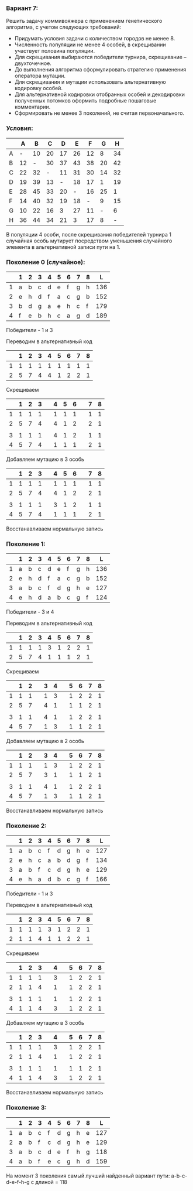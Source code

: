 
### Вариант 7:

Решить задачу коммивояжера с применением генетического алгоритма, с учетом следующих требований:
   - Придумать условия задачи с количеством городов не менее 8.
   - Численность популяции не менее 4 особей, в скрещивании участвует половина популяции. 
   - Для скрещивания выбираются победители турнира, скрещивание – двухточечное.
   - До выполнения алгоритма сформулировать стратегию применения оператора мутации.
   - Для скрещивания и мутации использовать альтернативную кодировку особей.
   - Для альтернативной кодировки отобранных особей и декодировки полученных потомков оформить подробные пошаговые комментарии.
   - Сформировать не менее 3 поколений, не считая первоначального.

### Условия:

|   | A  | B  | C  | D  | E  | F  | G  | H  |
|---|----|----|----|----|----|----|----|----|
| A | -  | 10 | 20 | 17 | 26 | 12 | 8  | 34 |
| B | 12 | -  | 30 | 37 | 43 | 38 | 20 | 42 |
| C | 22 | 32 | -  | 11 | 31 | 30 | 14 | 32 |
| D | 19 | 39 | 13 | -  | 18 | 17 | 1  | 19 |
| E | 28 | 45 | 33 | 20 | -  | 16 | 25 | 1  |
| F | 14 | 40 | 32 | 19 | 18 | -  | 9  | 15 |
| G | 10 | 22 | 16 | 3  | 27 | 11 | -  | 6  |
| H | 36 | 44 | 34 | 21 | 3  | 17 | 8  | -  |

В популяции 4 особи, после скрещивания победителей турнира 1 случайная особь мутирует посредством уменьшения случайного элемента в альтернативной записи пути на 1.

### Поколение 0 (случайное):

|   | 1 | 2 | 3 | 4 | 5 | 6 | 7 | 8 | L   |
|---|---|---|---|---|---|---|---|---|-----|
| 1 | a | b | c | d | e | f | g | h | 136 |
| 2 | e | h | d | f | a | c | g | b | 152 |
| 3 | b | d | g | a | e | h | c | f | 179 |
| 4 | f | e | b | h | c | a | g | d | 189 |

Победители - 1 и 3

Переводим в альтернативный код

|   | 1 | 2 | 3 | 4 | 5 | 6 | 7 | 8 |
|---|---|---|---|---|---|---|---|---|
| 1 | 1 | 1 | 1 | 1 | 1 | 1 | 1 | 1 |
| 2 | 5 | 7 | 4 | 4 | 1 | 2 | 2 | 1 |

Скрещиваем

|   | 1 | 2 | 3 |   | 4 | 5 | 6 |   | 7 | 8 |
|---|---|---|---|---|---|---|---|---|---|---|
| 1 | 1 | 1 | 1 |   | 1 | 1 | 1 |   | 1 | 1 |
| 2 | 5 | 7 | 4 |   | 4 | 1 | 2 |   | 2 | 1 |
|   |   |   |   |   |   |   |   |   |   |   |
| 3 | 1 | 1 | 1 |   | 4 | 1 | 2 |   | 1 | 1 |
| 4 | 5 | 7 | 4 |   | 1 | 1 | 1 |   | 2 | 1 |

Добавляем мутацию в 3 особь

|   | 1 | 2 | 3 |   | 4 | 5 | 6 |   | 7 | 8 |
|---|---|---|---|---|---|---|---|---|---|---|
| 1 | 1 | 1 | 1 |   | 1 | 1 | 1 |   | 1 | 1 |
| 2 | 5 | 7 | 4 |   | 4 | 1 | 2 |   | 2 | 1 |
|   |   |   |   |   |   |   |   |   |   |   |
| 3 | 1 | 1 | 1 |   | 3 | 1 | 2 |   | 1 | 1 |
| 4 | 5 | 7 | 4 |   | 1 | 1 | 1 |   | 2 | 1 |

Восстанавливаем нормальную запись

### Поколение 1:

|   | 1 | 2 | 3 | 4 | 5 | 6 | 7 | 8 | L   |
|---|---|---|---|---|---|---|---|---|-----|
| 1 | a | b | c | d | e | f | g | h | 136 |
| 2 | e | h | d | f | a | c | g | b | 152 |
| 3 | a | b | c | f | d | g | h | e | 127 |
| 4 | e | h | d | a | b | c | g | f | 124 |

Победители - 3 и 4

Переводим в альтернативный код

|   | 1 | 2 | 3 | 4 | 5 | 6 | 7 | 8 |
|---|---|---|---|---|---|---|---|---|
| 1 | 1 | 1 | 1 | 3 | 1 | 2 | 2 | 1 |
| 2 | 5 | 7 | 4 | 1 | 1 | 1 | 2 | 1 |

Скрещиваем

|   | 1 | 2 |   | 3 | 4 |   | 5 | 6 | 7 | 8 |
|---|---|---|---|---|---|---|---|---|---|---|
| 1 | 1 | 1 |   | 1 | 3 |   | 1 | 2 | 2 | 1 |
| 2 | 5 | 7 |   | 4 | 1 |   | 1 | 1 | 2 | 1 |
|   |   |   |   |   |   |   |   |   |   |   |
| 3 | 1 | 1 |   | 4 | 1 |   | 1 | 2 | 2 | 1 |
| 4 | 5 | 7 |   | 1 | 3 |   | 1 | 1 | 2 | 1 |

Добавляем мутацию в 2 особь

|   | 1 | 2 |   | 3 | 4 |   | 5 | 6 | 7 | 8 |
|---|---|---|---|---|---|---|---|---|---|---|
| 1 | 1 | 1 |   | 1 | 3 |   | 1 | 2 | 2 | 1 |
| 2 | 5 | 7 |   | 3 | 1 |   | 1 | 1 | 2 | 1 |
|   |   |   |   |   |   |   |   |   |   |   |
| 3 | 1 | 1 |   | 4 | 1 |   | 1 | 2 | 2 | 1 |
| 4 | 5 | 7 |   | 1 | 3 |   | 1 | 1 | 2 | 1 |


Восстанавливаем нормальную запись

### Поколение 2:

|   | 1 | 2 | 3 | 4 | 5 | 6 | 7 | 8 | L   |
|---|---|---|---|---|---|---|---|---|-----|
| 1 | a | b | c | f | d | g | h | e | 127 |
| 2 | e | h | c | a | b | d | g | f | 134 |
| 3 | a | b | f | c | d | g | h | e | 129 |
| 4 | e | h | a | d | b | c | g | f | 166 |

Победители - 1 и 3

Переводим в альтернативный код

|   | 1 | 2 | 3 | 4 | 5 | 6 | 7 | 8 |
|---|---|---|---|---|---|---|---|---|
| 1 | 1 | 1 | 1 | 3 | 1 | 2 | 2 | 1 |
| 2 | 1 | 1 | 4 | 1 | 1 | 2 | 2 | 1 |

Скрещиваем

|   | 1 | 2 | 3 |   | 4 |   | 5 | 6 | 7 | 8 |
|---|---|---|---|---|---|---|---|---|---|---|
| 1 | 1 | 1 | 1 |   | 3 |   | 1 | 2 | 2 | 1 |
| 2 | 1 | 1 | 4 |   | 1 |   | 1 | 2 | 2 | 1 |
|   |   |   |   |   |   |   |   |   |   |   |
| 3 | 1 | 1 | 1 |   | 1 |   | 1 | 2 | 2 | 1 |
| 4 | 1 | 1 | 4 |   | 3 |   | 1 | 2 | 2 | 1 |

Добавляем мутацию в 3 особь

|   | 1 | 2 | 3 |   | 4 |   | 5 | 6 | 7 | 8 |
|---|---|---|---|---|---|---|---|---|---|---|
| 1 | 1 | 1 | 1 |   | 3 |   | 1 | 2 | 2 | 1 |
| 2 | 1 | 1 | 4 |   | 1 |   | 1 | 2 | 2 | 1 |
|   |   |   |   |   |   |   |   |   |   |   |
| 3 | 1 | 1 | 1 |   | 1 |   | 1 | 1 | 2 | 1 |
| 4 | 1 | 1 | 4 |   | 3 |   | 1 | 2 | 2 | 1 |


Восстанавливаем нормальную запись

### Поколение 3:

|   | 1 | 2 | 3 | 4 | 5 | 6 | 7 | 8 | L   |
|---|---|---|---|---|---|---|---|---|-----|
| 1 | a | b | c | f | d | g | h | e | 127 |
| 2 | a | b | f | c | d | g | h | e | 129 |
| 3 | a | b | c | d | e | f | h | g | 118 |
| 4 | a | b | f | e | c | g | h | d | 159 |

На момент 3 поколения самый лучший найденный вариант пути:
a-b-c-d-e-f-h-g с длиной = 118